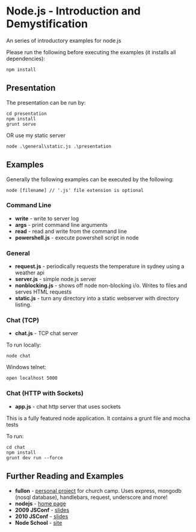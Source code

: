 # Node.js - Introduction and Demystification

An series of introductory examples for node.js

Please run the following before executing the examples (it installs all dependencies):

```
npm install
```

## Presentation

The presentation can be run by:

```
cd presentation
npm install
grunt serve
```

OR use my static server

```
node .\general\static.js .\presentation
```

## Examples

Generally the following examples can be executed by the following:

```
node [filename] // '.js' file extension is optional
```

### Command Line

* **write** - write to server log
* **args** - print command line arguments
* **read** - read and write from the command line
* **powershell.js** - execute powershell script in node

### General

* **request.js** - periodically requests the temperature in sydney using a weather api
* **server.js** - simple node.js server
* **nonblocking.js** - shows off node non-blocking i/o. Writes to files and serves HTML requests
* **static.js** - turn any directory into a static webserver with directory listing.

### Chat (TCP)

* **chat.js** - TCP chat server

To run locally:

```
node chat
```

Windows telnet:

```
open localhost 5000
```

### Chat (HTTP with Sockets)

* **app.js** - chat http server that uses sockets

This is a fully featured node application. It contains a grunt file and mocha tests

To run:

```
cd chat
npm install
grunt dev run --force
```

## Further Reading and Examples

* **fullon** - [personal project](https://github.com/alexreardon/fullon) for church camp. Uses express, mongodb (nosql database), handlebars, request, underscore and more!
* **nodejs** - [home page](http://nodejs.org/about/)
* **2009 JSConf** - [slides](http://s3.amazonaws.com/four.livejournal/20091117/jsconf.pdf)
* **2010 JSConf** - [slides](http://nodejs.org/jsconf2010.pdf)
* **Node School** - [site](http://nodeschool.io/)